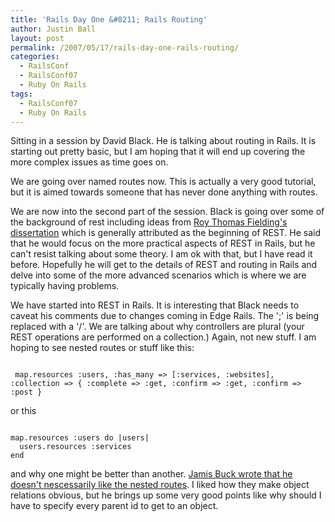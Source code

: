 ```yaml
---
title: 'Rails Day One &#8211; Rails Routing'
author: Justin Ball
layout: post
permalink: /2007/05/17/rails-day-one-rails-routing/
categories:
  - RailsConf
  - RailsConf07
  - Ruby On Rails
tags:
  - RailsConf07
  - Ruby On Rails
---
```


Sitting in a session by David Black.  He is talking about routing in Rails.  It is starting out pretty basic, but I am hoping that it will end up covering the more complex issues as time goes on.

We are going over named routes now.  This is actually a very good tutorial, but it is aimed towards someone that has never done anything with routes.

We are now into the second part of the session.  Black is going over some of the background of rest including ideas from <a href="http://www.ics.uci.edu/~fielding/pubs/dissertation/top.htm">Roy Thomas Fielding's dissertation</a> which is generally attributed as the beginning of REST.  He said that he would focus on the more practical aspects of REST in Rails, but he can't resist talking about some theory.  I am ok with that, but I have read it before.  Hopefully he will get to the details of REST and routing in Rails and delve into some of the more advanced scenarios which is where we are typically having problems.

We have started into REST in Rails.  It is interesting that Black needs to caveat his comments due to changes coming in Edge Rails.  The ';' is being replaced with a '/'.  We are talking about why controllers are plural (your REST operations are performed on a collection.)  Again, not new stuff.  I am hoping to see nested routes or stuff like this:

<pre><code class="ruby">
 map.resources :users, :has_many => [:services, :websites], :collection => { :complete => :get, :confirm => :get, :confirm => :post }
</pre></code>

or this

<pre><code class="ruby">
map.resources :users do |users|
  users.resources :services
end
</pre></code>

and why one might be better than another.  <a href="http://weblog.jamisbuck.org/2007/2/5/nesting-resources">Jamis Buck wrote that he doesn't nescessarily like the nested routes</a>.  I liked how they make object relations obvious, but he brings up some very good points like why should I have to specify every parent id to get to an object.
